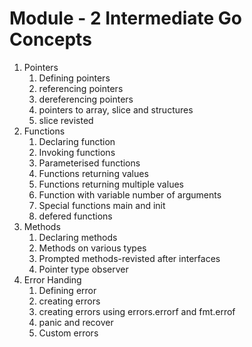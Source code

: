 # Module - 2 Intermediate Go Concepts
1. Pointers
    1. Defining pointers
    2. referencing pointers
    3. dereferencing pointers
    4. pointers to array, slice and structures
    5. slice revisted
2. Functions
    1. Declaring function
    2. Invoking functions
    3. Parameterised functions
    4. Functions returning values
    5. Functions returning multiple values
    6. Function with variable number of arguments
    7. Special functions main and init
    8. defered functions
3. Methods
    1. Declaring methods
    2. Methods on various types
    3. Prompted methods-revisted after interfaces
    4. Pointer type observer
4. Error Handing
    1. Defining error
    2. creating errors
    3. creating errors using errors.errorf and fmt.errof
    4. panic and recover
    5. Custom errors